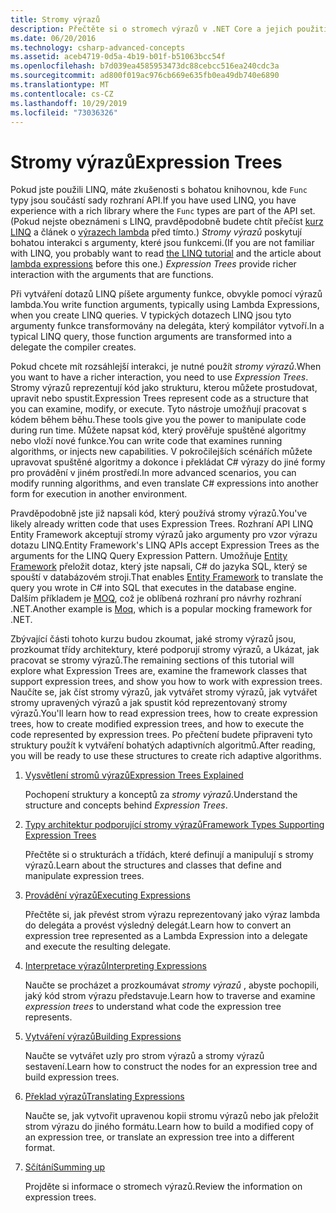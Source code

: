 ```yaml
---
title: Stromy výrazů
description: Přečtěte si o stromech výrazů v .NET Core a jejich použití k reprezentaci kódu jako struktur, které můžete prozkoumávat, upravovat a spouštět.
ms.date: 06/20/2016
ms.technology: csharp-advanced-concepts
ms.assetid: aceb4719-0d5a-4b19-b01f-b51063bcc54f
ms.openlocfilehash: b7d039ea4585953473dc88cebcc516ea240cdc3a
ms.sourcegitcommit: ad800f019ac976cb669e635fb0ea49db740e6890
ms.translationtype: MT
ms.contentlocale: cs-CZ
ms.lasthandoff: 10/29/2019
ms.locfileid: "73036326"
---
```

# <a name="expression-trees"></a><span data-ttu-id="33df1-103">Stromy výrazů</span><span class="sxs-lookup"><span data-stu-id="33df1-103">Expression Trees</span></span>

<span data-ttu-id="33df1-104">Pokud jste použili LINQ, máte zkušenosti s bohatou knihovnou, kde `Func` typy jsou součástí sady rozhraní API.</span><span class="sxs-lookup"><span data-stu-id="33df1-104">If you have used LINQ, you have experience with a rich library where the `Func` types are part of the API set.</span></span> <span data-ttu-id="33df1-105">(Pokud nejste obeznámeni s LINQ, pravděpodobně budete chtít přečíst [kurz LINQ](linq/index.md) a článek o [výrazech lambda](./programming-guide/statements-expressions-operators/lambda-expressions.md) před tímto.) *Stromy výrazů* poskytují bohatou interakci s argumenty, které jsou funkcemi.</span><span class="sxs-lookup"><span data-stu-id="33df1-105">(If you are not familiar with LINQ, you probably want to read [the LINQ tutorial](linq/index.md) and the article about [lambda expressions](./programming-guide/statements-expressions-operators/lambda-expressions.md) before this one.) *Expression Trees* provide richer interaction with the arguments that are functions.</span></span>

<span data-ttu-id="33df1-106">Při vytváření dotazů LINQ píšete argumenty funkce, obvykle pomocí výrazů lambda.</span><span class="sxs-lookup"><span data-stu-id="33df1-106">You write function arguments, typically using Lambda Expressions, when you create LINQ queries.</span></span> <span data-ttu-id="33df1-107">V typických dotazech LINQ jsou tyto argumenty funkce transformovány na delegáta, který kompilátor vytvoří.</span><span class="sxs-lookup"><span data-stu-id="33df1-107">In a typical LINQ query, those function arguments are transformed into a delegate the compiler creates.</span></span> 

<span data-ttu-id="33df1-108">Pokud chcete mít rozsáhlejší interakci, je nutné použít *stromy výrazů*.</span><span class="sxs-lookup"><span data-stu-id="33df1-108">When you want to have a richer interaction, you need to use *Expression Trees*.</span></span>
<span data-ttu-id="33df1-109">Stromy výrazů reprezentují kód jako strukturu, kterou můžete prostudovat, upravit nebo spustit.</span><span class="sxs-lookup"><span data-stu-id="33df1-109">Expression Trees represent code as a structure that you can examine, modify, or execute.</span></span> <span data-ttu-id="33df1-110">Tyto nástroje umožňují pracovat s kódem během běhu.</span><span class="sxs-lookup"><span data-stu-id="33df1-110">These tools give you the power to manipulate code during run time.</span></span> <span data-ttu-id="33df1-111">Můžete napsat kód, který prověřuje spuštěné algoritmy nebo vloží nové funkce.</span><span class="sxs-lookup"><span data-stu-id="33df1-111">You can write code that examines running algorithms, or injects new capabilities.</span></span> <span data-ttu-id="33df1-112">V pokročilejších scénářích můžete upravovat spuštěné algoritmy a dokonce i překládat C# výrazy do jiné formy pro provádění v jiném prostředí.</span><span class="sxs-lookup"><span data-stu-id="33df1-112">In more advanced scenarios, you can modify running algorithms, and even translate C# expressions into another form for execution in another environment.</span></span>

<span data-ttu-id="33df1-113">Pravděpodobně jste již napsali kód, který používá stromy výrazů.</span><span class="sxs-lookup"><span data-stu-id="33df1-113">You've likely already written code that uses Expression Trees.</span></span> <span data-ttu-id="33df1-114">Rozhraní API LINQ Entity Framework akceptují stromy výrazů jako argumenty pro vzor výrazu dotazu LINQ.</span><span class="sxs-lookup"><span data-stu-id="33df1-114">Entity Framework's LINQ APIs accept Expression Trees as the arguments for the LINQ Query Expression Pattern.</span></span>
<span data-ttu-id="33df1-115">Umožňuje [Entity Framework](/ef/) přeložit dotaz, který jste napsali, C# do jazyka SQL, který se spouští v databázovém stroji.</span><span class="sxs-lookup"><span data-stu-id="33df1-115">That enables [Entity Framework](/ef/) to translate the query you wrote in C# into SQL that executes in the database engine.</span></span> <span data-ttu-id="33df1-116">Dalším příkladem je [MOQ](https://github.com/Moq/moq), což je oblíbená rozhraní pro návrhy rozhraní .NET.</span><span class="sxs-lookup"><span data-stu-id="33df1-116">Another example is [Moq](https://github.com/Moq/moq), which is a popular mocking framework for .NET.</span></span>

<span data-ttu-id="33df1-117">Zbývající části tohoto kurzu budou zkoumat, jaké stromy výrazů jsou, prozkoumat třídy architektury, které podporují stromy výrazů, a Ukázat, jak pracovat se stromy výrazů.</span><span class="sxs-lookup"><span data-stu-id="33df1-117">The remaining sections of this tutorial will explore what Expression Trees are, examine the framework classes that support expression trees, and show you how to work with expression trees.</span></span> <span data-ttu-id="33df1-118">Naučíte se, jak číst stromy výrazů, jak vytvářet stromy výrazů, jak vytvářet stromy upravených výrazů a jak spustit kód reprezentovaný stromy výrazů.</span><span class="sxs-lookup"><span data-stu-id="33df1-118">You'll learn how to read expression trees, how to create expression trees, how to create modified expression trees, and how to execute the code represented by expression trees.</span></span> <span data-ttu-id="33df1-119">Po přečtení budete připraveni tyto struktury použít k vytváření bohatých adaptivních algoritmů.</span><span class="sxs-lookup"><span data-stu-id="33df1-119">After reading, you will be ready to use these structures to create rich adaptive algorithms.</span></span>

1. [<span data-ttu-id="33df1-120">Vysvětlení stromů výrazů</span><span class="sxs-lookup"><span data-stu-id="33df1-120">Expression Trees Explained</span></span>](expression-trees-explained.md)

    <span data-ttu-id="33df1-121">Pochopení struktury a konceptů za *stromy výrazů*.</span><span class="sxs-lookup"><span data-stu-id="33df1-121">Understand the structure and concepts behind *Expression Trees*.</span></span>
    
2. [<span data-ttu-id="33df1-122">Typy architektur podporující stromy výrazů</span><span class="sxs-lookup"><span data-stu-id="33df1-122">Framework Types Supporting Expression Trees</span></span>](expression-classes.md)
    
    <span data-ttu-id="33df1-123">Přečtěte si o strukturách a třídách, které definují a manipulují s stromy výrazů.</span><span class="sxs-lookup"><span data-stu-id="33df1-123">Learn about the structures and classes that define and manipulate expression trees.</span></span>
    
3. [<span data-ttu-id="33df1-124">Provádění výrazů</span><span class="sxs-lookup"><span data-stu-id="33df1-124">Executing Expressions</span></span>](expression-trees-execution.md)

    <span data-ttu-id="33df1-125">Přečtěte si, jak převést strom výrazu reprezentovaný jako výraz lambda do delegáta a provést výsledný delegát.</span><span class="sxs-lookup"><span data-stu-id="33df1-125">Learn how to convert an expression tree represented as a Lambda Expression into a delegate and execute the resulting delegate.</span></span>

4. [<span data-ttu-id="33df1-126">Interpretace výrazů</span><span class="sxs-lookup"><span data-stu-id="33df1-126">Interpreting Expressions</span></span>](expression-trees-interpreting.md)

    <span data-ttu-id="33df1-127">Naučte se procházet a prozkoumávat *stromy výrazů* , abyste pochopili, jaký kód strom výrazu představuje.</span><span class="sxs-lookup"><span data-stu-id="33df1-127">Learn how to traverse and examine *expression trees* to understand what code the expression tree represents.</span></span>

5. [<span data-ttu-id="33df1-128">Vytváření výrazů</span><span class="sxs-lookup"><span data-stu-id="33df1-128">Building Expressions</span></span>](expression-trees-building.md)

    <span data-ttu-id="33df1-129">Naučte se vytvářet uzly pro strom výrazů a stromy výrazů sestavení.</span><span class="sxs-lookup"><span data-stu-id="33df1-129">Learn how to construct the nodes for an expression tree and build expression trees.</span></span>

6. [<span data-ttu-id="33df1-130">Překlad výrazů</span><span class="sxs-lookup"><span data-stu-id="33df1-130">Translating Expressions</span></span>](expression-trees-translating.md)

    <span data-ttu-id="33df1-131">Naučte se, jak vytvořit upravenou kopii stromu výrazů nebo jak přeložit strom výrazu do jiného formátu.</span><span class="sxs-lookup"><span data-stu-id="33df1-131">Learn how to build a modified copy of an expression tree, or translate an expression tree into a different format.</span></span>

7. [<span data-ttu-id="33df1-132">Sčítání</span><span class="sxs-lookup"><span data-stu-id="33df1-132">Summing up</span></span>](expression-trees-summary.md)

    <span data-ttu-id="33df1-133">Projděte si informace o stromech výrazů.</span><span class="sxs-lookup"><span data-stu-id="33df1-133">Review the information on expression trees.</span></span>

